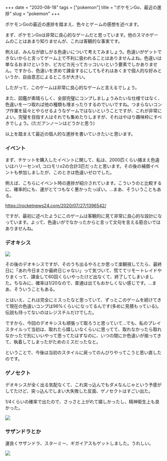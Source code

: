 +++
date = "2020-08-18"
tags = ["pokemon"]
title = "ポケモンGo、最近の進捗"
slug = "pokemon"
+++

ポケモンGoの最近の進捗を踏まえ、色々とゲームの感想を述べます。

まず、ポケモンGoは非常に良心的なゲームだと思っています。他のスマホゲームのことはあまり知りませんが、これは客観的な事実です。

例えば、みんなが欲しがる色違いについて考えてみましょう。色違いがゲットできないからと言ってゲーム上で不利に扱われることはありませんよね。色違いは単なるおまけというか、ピカピカ光ってカッコいいという要素でしかありません。ですから、色違いを求めて課金するにしてもそれはあくまで個人的な好みというか、自由意志によるところが大きい。

したがって、このゲームは非常に良心的なゲームと言えるでしょう。

また、図鑑が素晴らしく、全部完璧にコンプしましょうみたいな仕様ではなく、色違いを一つ取れば他の種類も埋まったりするのでいいですね。つまらないコンプ作業を延々とやらせるようなゲームではないということですが、これが非常によい。完璧を目指す人はそれでも集めたりしますが、それはやはり趣味枠にすべきでしょう。(ただアンノーンはどうかと思う)

以上を踏まえて最近の個人的な進捗を書いていきたいと思います。

### イベント

まず、チケットを購入したイベントに関して、私は、2000匹くらい捕まえ色違いはハリーセンx1, コロモリx2の合計3匹だったと思います。その後の補償イベントも参加しましたが、このときは色違いゼロでした。

例えば、こちらにイベント時の進捗が紹介されています。こういうのと比較するに、確率的にも、運がとてつもなく悪かったっぽい。...まあ、そういうこともある。

https://rocketnews24.com/2020/07/27/1396542/

ですが、最初に述べたようにこのゲームは客観的に見て非常に良心的な設計になっています。よって、色違いがでなかったからと言って文句を言える筋合いではありませんね。

### デオキシス

![](https://raw.githubusercontent.com/mba-hack/images/master/pokemongo_20200818_IMG_0040.PNG)

その後のデオキシスですが、そのうち出るやろとか思って楽観視してたら、最終日に「あれ今日まさか最終日じゃない」って気づいて、慌ててリモートレイドやりまくって、課金して60回くらいやったけど出なくて、終了してしまいました。ちなみに、確率は1/20なので、普通は出てもおかしくない感じです。...まあ、そういうこともある。

とはいえ、これは完全にミスったなと思っていて、ずっとこのゲームを続けてきて現在の色違いコンプは96%くらいになってるんです(多めに見積もっている)。伝説も持ってないのはレジスチルだけでした。

ですから、今回のデオキシスも頑張って取ろうと思っていて...でも、私のプレイスタイルって当初は、取れたら嬉しいなくらいに思ってて、取れなかったら取れなかったで別にいいやって思ってたはずなのに、いつの間にか色違いが揃ってきて、執着してしまったがためのミスだったなと。

ということで、今後は当初のスタイルに戻ってのんびりやってこうと思い直したのです。

### ゲノセクト

デオキシスが全く出る気配なくて、これ突っ込んでもダメなんじゃという予感がしてたけど、突っ込んでしまい大失敗した反面、ゲノセクトはすごい出た。

1/4くらいの確率で出たので、さっさと上がれて嬉しかったし、精神衛生上も良かった。

![](https://raw.githubusercontent.com/mba-hack/images/master/pokemongo_20200818_IMG_0039.PNG)

### サザンドラとか

運良くサザンドラ、スターミー、ギガイアスもゲットしました。うれしい。

![](https://raw.githubusercontent.com/mba-hack/images/master/pokemongo_20200818_IMG_0044.PNG)
